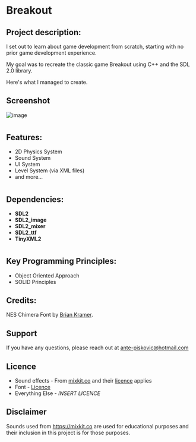 # Breakout

## Project description:
I set out to learn about game development from scratch, starting with no prior game development experience.

My goal was to recreate the classic game Breakout using C++ and the SDL 2.0 library.

Here's what I managed to create.

## Screenshot
![image](https://github.com/AnteDev00/Breakout/assets/151842550/097db566-f1dd-4473-8c53-7d90fc85f023)
#

## Features:
- 2D Physics System
- Sound System
- UI System
- Level System (via XML files)
- and more...
#

## Dependencies:
- **SDL2**       
- **SDL2_image** 
- **SDL2_mixer** 
- **SDL2_ttf**   
- **TinyXML2**
#

## Key Programming Principles:
- Object Oriented Approach
- SOLID Principles

## Credits:
NES Chimera Font by [Brian Kramer](https://www.pkeod.com/).

## Support
If you have any questions, please reach out at ante-piskovic@hotmail.com

## Licence
- Sound effects - From [mixkit.co](https://mixkit.co/) and their [licence](https://mixkit.co/license/#sfxFree) applies
- Font - [Licence](Assets\Fonts\NES_Chimera\licence.txt)
- Everything Else - *INSERT LICENCE*

## Disclaimer
Sounds used from https://mixkit.co are used for educational purposes and their inclusion in this project is for those purposes.
